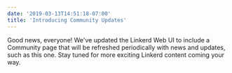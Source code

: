 ```yaml
---
date: '2019-03-13T14:51:18-07:00'
title: 'Introducing Community Updates'
---
```


Good news, everyone! We've updated the Linkerd Web UI to include a Community page that will be refreshed periodically with news and updates, such as this one. Stay tuned for more exciting Linkerd content coming your way.
